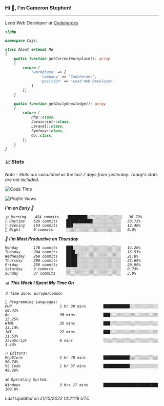 ### Hi 👋, I'm Cameron Stephen!
<hr>
<p><em>Lead Web Developer at <a href="https://codeheroes.co.uk">Codeheroes</a></p>


```php
<?php

namespace Cajs;

class About extends Me
{
    public function getCurrentWorkplace(): array
    {
        return [
            'workplace' => [
                'company' => 'Codeheroes',
                'position' => 'Lead Web Developer'
            ]
        ];
    }

    public function getDailyKnowledge(): array
    {
        return [
            Php::class,
            Javascript::class,
            Laravel::class,
            Symfony::class,
            Go::class,
        ];
    }
}
```

### 📈 Stats
<p><em>Note - Stats are calculated as the last 7 days from yesterday. Today's stats are not included.</em></p>


<!--START_SECTION:waka-->
![Code Time](http://img.shields.io/badge/Code%20Time-3%2C173%20hrs%2016%20mins-blue)

![Profile Views](http://img.shields.io/badge/Profile%20Views-0-blue)

**I'm an Early 🐤** 

```text
🌞 Morning    454 commits    █████████░░░░░░░░░░░░░░░░   36.79% 
🌆 Daytime    626 commits    ████████████░░░░░░░░░░░░░   50.73% 
🌃 Evening    154 commits    ███░░░░░░░░░░░░░░░░░░░░░░   12.48% 
🌙 Night      0 commits      ░░░░░░░░░░░░░░░░░░░░░░░░░   0.0%

```
📅 **I'm Most Productive on Thursday** 

```text
Monday       176 commits    ███░░░░░░░░░░░░░░░░░░░░░░   14.26% 
Tuesday      204 commits    ████░░░░░░░░░░░░░░░░░░░░░   16.53% 
Wednesday    269 commits    █████░░░░░░░░░░░░░░░░░░░░   21.8% 
Thursday     280 commits    █████░░░░░░░░░░░░░░░░░░░░   22.69% 
Friday       259 commits    █████░░░░░░░░░░░░░░░░░░░░   20.99% 
Saturday     9 commits      ░░░░░░░░░░░░░░░░░░░░░░░░░   0.73% 
Sunday       37 commits     ░░░░░░░░░░░░░░░░░░░░░░░░░   3.0%

```


📊 **This Week I Spent My Time On** 

```text
⌚︎ Time Zone: Europe/London

💬 Programming Languages: 
PHP                      1 hr 39 mins        ████████████░░░░░░░░░░░░░   50.41% 
Go                       30 mins             ███░░░░░░░░░░░░░░░░░░░░░░   15.25% 
HTML                     25 mins             ███░░░░░░░░░░░░░░░░░░░░░░   13.14% 
INI                      22 mins             ███░░░░░░░░░░░░░░░░░░░░░░   11.53% 
JavaScript               6 mins              ░░░░░░░░░░░░░░░░░░░░░░░░░   3.44%

🔥 Editors: 
PhpStorm                 1 hr 40 mins        ████████████░░░░░░░░░░░░░   50.74% 
VS Code                  1 hr 37 mins        ████████████░░░░░░░░░░░░░   49.26%

💻 Operating System: 
Windows                  3 hrs 17 mins       █████████████████████████   100.0%

```


 Last Updated on 21/10/2022 14:21:19 UTC
<!--END_SECTION:waka-->
